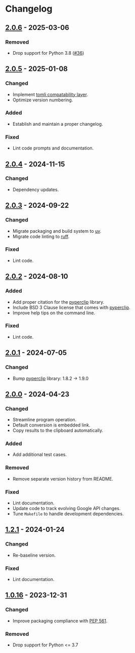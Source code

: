 # Changelog

<!--------------------------------------------------------------------->

## [2.0.6][2.0.6] - 2025-03-06

### Removed

* Drop support for Python 3.8 ([#36][issue36])

<!--------------------------------------------------------------------->

## [2.0.5][2.0.5] - 2025-01-08

### Changed

* Implement [tomli compatability layer][tomli].
* Optimize version numbering.

### Added

* Establish and maintain a proper changelog.

### Fixed

* Lint code prompts and documentation.

<!--------------------------------------------------------------------->

## [2.0.4][2.0.4] - 2024-11-15

### Changed

* Dependency updates.

<!--------------------------------------------------------------------->

## [2.0.3][2.0.3] - 2024-09-22

### Changed

* Migrate packaging and build system to [uv][astral].
* Migrate code linting to [ruff][astral].

### Fixed

* Lint code.

<!--------------------------------------------------------------------->

## [2.0.2][2.0.2] - 2024-08-10

### Added

* Add proper citation for the [pyperclip][pyperclip] library.
* Include BSD 3 Clause license that comes with [pyperclip][pyperclip].
* Improve help tips on the command line.

### Fixed

* Lint code.

<!--------------------------------------------------------------------->

## [2.0.1][2.0.1] - 2024-07-05

### Changed

* Bump [pyperclip][pyperclip] library: 1.8.2 -> 1.9.0

<!--------------------------------------------------------------------->

## [2.0.0][2.0.0] - 2024-04-23

### Changed

* Streamline program operation.
* Default conversion is embedded link.
* Copy results to the clipboard automatically.

### Added

* Add additional test cases.

### Removed

* Remove separate version history from README.

### Fixed

* Lint documentation.
* Update code to track evolving Google API changes.
* Tune `Makefile` to handle development dependencies.

<!--------------------------------------------------------------------->

## [1.2.1][1.2.1] - 2024-01-24

### Changed

* Re-baseline version.

### Fixed

* Lint documentation.

<!--------------------------------------------------------------------->

## [1.0.16][1.0.16] - 2023-12-31

### Changed

* Improve packaging compliance with [PEP 561][pep561].

### Removed

* Drop support for Python <= 3.7

<!--------------------------------------------------------------------->

[1.0.16]: https://github.com/geozeke/glinkfix/releases/tag/v1.0.16
[1.2.1]: https://github.com/geozeke/glinkfix/releases/tag/v1.2.1
[2.0.0]: https://github.com/geozeke/glinkfix/releases/tag/v2.0.0
[2.0.1]: https://github.com/geozeke/glinkfix/releases/tag/v2.0.1
[2.0.2]: https://github.com/geozeke/glinkfix/releases/tag/v2.0.2
[2.0.3]: https://github.com/geozeke/glinkfix/releases/tag/v2.0.3
[2.0.4]: https://github.com/geozeke/glinkfix/releases/tag/v2.0.4
[2.0.5]: https://github.com/geozeke/glinkfix/releases/tag/v2.0.5
[2.0.6]: https://github.com/geozeke/glinkfix/releases/tag/v2.0.6
[astral]: https://astral.sh
[issue36]: https://github.com/geozeke/glinkfix/issues/36
[pep561]: https://peps.python.org/pep-0561/
[pyperclip]: https://github.com/asweigart/pyperclip
[tomli]: https://pypi.org/project/tomli/
